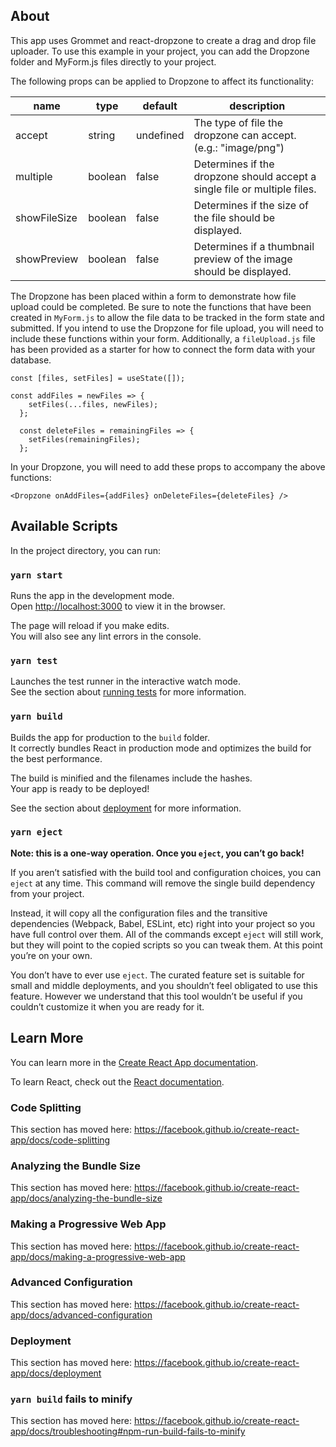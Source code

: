 ## About

This app uses Grommet and react-dropzone to create a drag and drop file uploader. To use this example in your project, you can add the Dropzone folder and MyForm.js files directly to your project. 

The following props can be applied to Dropzone to affect its functionality:

| name | type | default | description |
|---|---|---|---|
| accept | string | undefined | The type of file the dropzone can accept. (e.g.: "image/png")  |
| multiple | boolean | false | Determines if the dropzone should accept a single file or multiple files.  |
| showFileSize | boolean | false | Determines if the size of the file should be displayed. |
| showPreview | boolean | false |  Determines if a thumbnail preview of the image should be displayed. |

The Dropzone has been placed within a form to demonstrate how file upload could be completed. Be sure to note the functions that have been created in `MyForm.js` to allow the file data to be tracked in the form state and submitted. If you intend to use the Dropzone for file upload, you will need to include these functions within your form. Additionally, a `fileUpload.js` file has been provided as a starter for how to connect the form data with your database. 
```
const [files, setFiles] = useState([]);

const addFiles = newFiles => {
    setFiles(...files, newFiles);
  };

  const deleteFiles = remainingFiles => {
    setFiles(remainingFiles);
  };
```
In your Dropzone, you will need to add these props to accompany the above functions:
```
<Dropzone onAddFiles={addFiles} onDeleteFiles={deleteFiles} />
```

## Available Scripts

In the project directory, you can run:

### `yarn start`

Runs the app in the development mode.<br />
Open [http://localhost:3000](http://localhost:3000) to view it in the browser.

The page will reload if you make edits.<br />
You will also see any lint errors in the console.

### `yarn test`

Launches the test runner in the interactive watch mode.<br />
See the section about [running tests](https://facebook.github.io/create-react-app/docs/running-tests) for more information.

### `yarn build`

Builds the app for production to the `build` folder.<br />
It correctly bundles React in production mode and optimizes the build for the best performance.

The build is minified and the filenames include the hashes.<br />
Your app is ready to be deployed!

See the section about [deployment](https://facebook.github.io/create-react-app/docs/deployment) for more information.

### `yarn eject`

**Note: this is a one-way operation. Once you `eject`, you can’t go back!**

If you aren’t satisfied with the build tool and configuration choices, you can `eject` at any time. This command will remove the single build dependency from your project.

Instead, it will copy all the configuration files and the transitive dependencies (Webpack, Babel, ESLint, etc) right into your project so you have full control over them. All of the commands except `eject` will still work, but they will point to the copied scripts so you can tweak them. At this point you’re on your own.

You don’t have to ever use `eject`. The curated feature set is suitable for small and middle deployments, and you shouldn’t feel obligated to use this feature. However we understand that this tool wouldn’t be useful if you couldn’t customize it when you are ready for it.

## Learn More

You can learn more in the [Create React App documentation](https://facebook.github.io/create-react-app/docs/getting-started).

To learn React, check out the [React documentation](https://reactjs.org/).

### Code Splitting

This section has moved here: https://facebook.github.io/create-react-app/docs/code-splitting

### Analyzing the Bundle Size

This section has moved here: https://facebook.github.io/create-react-app/docs/analyzing-the-bundle-size

### Making a Progressive Web App

This section has moved here: https://facebook.github.io/create-react-app/docs/making-a-progressive-web-app

### Advanced Configuration

This section has moved here: https://facebook.github.io/create-react-app/docs/advanced-configuration

### Deployment

This section has moved here: https://facebook.github.io/create-react-app/docs/deployment

### `yarn build` fails to minify

This section has moved here: https://facebook.github.io/create-react-app/docs/troubleshooting#npm-run-build-fails-to-minify
